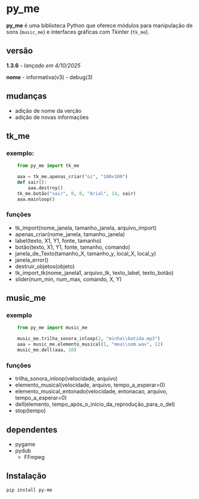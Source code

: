 # py_me

**py_me** é uma biblioteca Python que oferece módulos para manipulação de sons (`music_me`) e interfaces gráficas com Tkinter (`tk_me`).

## versão

**1.3.6** - *lançado em 4/10/2025*

**nome** - informativa(v3) - debug(3)

## mudanças

- adição de nome da verção
- adição de novas informações

## tk_me
### exemplo:
```python
    from py_me import tk_me

    aaa = tk_me.apenas_criar("oi", "100x100")
    def sair():
        aaa.destroy()
    tk_me.botão("sair", 0, 0, "Arial", 14, sair)
    aaa.mainloop()
```
### funções
- tk_import(nome_janela, tamanho_janela, arquivo_import)
- apenas_criar(nome_janela, tamanho_janela)
- label(texto, X1, Y1, fonte, tamanho)
- botão(texto, X1, Y1, fonte, tamanho, comando)
- janela_de_Texto(tamanho_X, tamanho_y, local_X, local_y)
- janela_error()
- destruir_objetos(objeto)
- tk_import_tk(nome_janela1, arquivo_tk, texto_label, texto_botão)
- slider(num_min, num_max, comando, X, Y)

## music_me
### exemplo
```python
    from py_me import music_me

    music_me.trilha_sonora_inloop(2, "minha\\batida.mp3")
    aaa = music_me.elemento_musical(1, "meu\\som.wav", 12)
    music_me.dell(aaa, 10)
```
    
### funções
- trilha_sonora_inloop(velocidade, arquivo)
- elemento_musical(velocidade, arquivo, tempo_a_esperar=0)
- elemento_musical_entonado(velocidade, entonacao, arquivo, tempo_a_esperar=0)
- dell(elemento, tempo_após_o_inicio_da_reprodução_para_o_del)
- stop(tempo)

## dependentes
- pygame
- pydub
    - FFmpeg

## Instalação

```bash
pip install py-me
